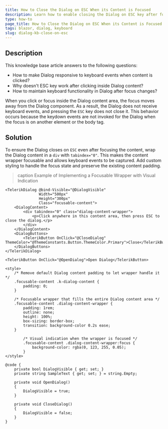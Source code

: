 ```yaml
---
title: How to Close the Dialog on ESC When its Content is Focused
description: Learn how to enable closing the Dialog on ESC key after focusing the content by adding a focusable wrapper.
type: how-to
page_title: How to Close the Dialog on ESC When its Content is Focused
tags: blazor, dialog, keyboard
slug: dialog-kb-close-on-esc
---
```


## Description

This knowledge base article answers to the following questions: 

* How to make Dialog responsive to keyboard events when content is clicked?
* Why doesn't ESC key work after clicking inside Dialog content?
* How to maintain keyboard functionality in Dialog after focus changes?

When you click or focus inside the Dialog content area, the focus moves away from the Dialog component. As a result, the Dialog does not receive keyboard events, and pressing the `ESC` key does not close it. This behavior occurs because the keydown events are not invoked for the Dialog when the focus is on another element or the body tag.

## Solution

To ensure the Dialog closes on `ESC` even after focusing the content, wrap the Dialog content in a `div` with `tabindex="0"`. This makes the content wrapper focusable and allows keyboard events to be captured. Add custom styling to handle the focus state and preserve the existing content padding.

>caption Example of Implementing a Focusable Wrapper with Visual Indication

````RAZOR
<TelerikDialog @bind-Visible="@DialogVisible"
               Width="500px"
               Height="300px"
               Class="focusable-content">
    <DialogContent>
        <div tabindex="0" class="dialog-content-wrapper">
            <p>Click anywhere in this content area, then press ESC to close the dialog.</p>
        </div>
    </DialogContent>
    <DialogButtons>
        <TelerikButton OnClick="@CloseDialog" ThemeColor="@ThemeConstants.Button.ThemeColor.Primary">Close</TelerikButton>
    </DialogButtons>
</TelerikDialog>

<TelerikButton OnClick="@OpenDialog">Open Dialog</TelerikButton>

<style>
    /* Remove default Dialog content padding to let wrapper handle it */
    .focusable-content .k-dialog-content {
        padding: 0;
    }

    /* Focusable wrapper that fills the entire Dialog content area */
    .focusable-content .dialog-content-wrapper {
        padding: 1rem;
        outline: none;
        height: 100%;
        box-sizing: border-box;
        transition: background-color 0.2s ease;
    }

        /* Visual indication when the wrapper is focused */
        .focusable-content .dialog-content-wrapper:focus {
            background-color: rgba(0, 123, 255, 0.05);
        }
</style>

@code {
    private bool DialogVisible { get; set; }
    private string SampleText { get; set; } = string.Empty;

    private void OpenDialog()
    {
        DialogVisible = true;
    }

    private void CloseDialog()
    {
        DialogVisible = false;
    }
}
````
